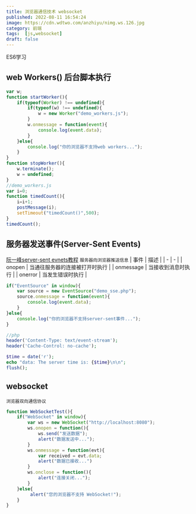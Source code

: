 ```yaml
---
title: 浏览器通信技术 websocket
published: 2022-08-11 16:54:24
image: https://cdn.wdtwo.com/anzhiyu/nimg.ws.126.jpg
category: 前端
tags:  [js,websocket]
draft: false
---
```

ES6学习
<!--more-->
## web Workers() 后台脚本执行
```js
var w;
function startWorker(){
    if(typeof(Worker) !== undefined){
        if(typeof(w) !== undefined){
            w = new Worker("demo_workers.js");
        }
        w.onmessage = function(event){
            console.log(event.data);
        }
    }else{
        console.log("你的浏览器不支持web workers...");
    }
}
function stopWorker(){
    w.terminate();
    w = undefined;
}
//demo_workers.js
var i=0;
function timedCount(){
    i=i+1;
    postMessage(i);
    setTimeout("timedCount()",500);
}
timedCount();
```
## 服务器发送事件(Server-Sent Events)
[阮一峰server-sent evnets教程](http://www.ruanyifeng.com/blog/2017/05/server-sent_events.html)
`服务器向浏览器推送信息`
| 事件 | 描述 |
| - | - |
| onopen | 当通往服务器的连接被打开时执行 |
| onmessage | 当接收到消息时执行 |
| onerror | 当发生错误时执行 |

```js
if("EventSource" in window){
    var source = new EventSource("demo_sse.php");
    source.onmessage = function(event){
        console.log(event.data);
    }
}else{
    console.log("你的浏览器不支持server-sent事件...");
}
```
```php
//php
header('Content-Type: text/event-stream');
header('Cache-Control: no-cache');

$time = date('r');
echo "data: The server time is: {$time}\n\n";
flush();
```
## websocket
`浏览器双向通信协议`
```js
function WebSocketTest(){
    if("WebSocket" in window){
        var ws = new WebSocket("http://localhost:8080");
        ws.onopen = function(){
            ws.send("发送数据");
            alert("数据发送中...");
        }
        ws.onmessage = function(evt){
            var received = evt.data;
            alert("数据已接收...")
        }
        ws.onclose = function(){
            alert("连接关闭...");
        }
    }else{
         alert("您的浏览器不支持 WebSocket!");
    }
}
```
